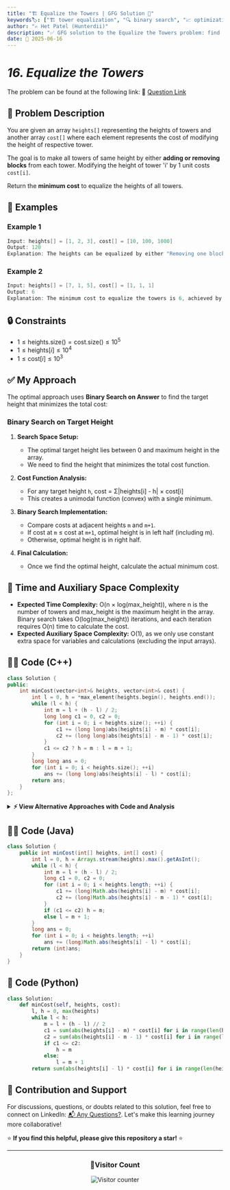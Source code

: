 ```yaml
---
title: "🏗️ Equalize the Towers | GFG Solution 🎯"
keywords🏷️: ["🏗️ tower equalization", "🔍 binary search", "📈 optimization", "💰 minimum cost", "📘 GFG", "🏁 competitive programming", "📚 DSA"]
author: "✍️ Het Patel (Hunterdii)"
description: "✅ GFG solution to the Equalize the Towers problem: find minimum cost to make all towers same height using binary search optimization. 🚀"
date: 📅 2025-06-16
---
```


# *16. Equalize the Towers*

The problem can be found at the following link: 🔗 [Question Link](https://www.geeksforgeeks.org/problems/equalize-the-towers2804/1)

## **🧩 Problem Description**

You are given an array `heights[]` representing the heights of towers and another array `cost[]` where each element represents the cost of modifying the height of respective tower.

The goal is to make all towers of same height by either **adding or removing blocks** from each tower. Modifying the height of tower 'i' by 1 unit costs `cost[i]`.

Return the **minimum cost** to equalize the heights of all towers.

## **📘 Examples**

### Example 1

```cpp
Input: heights[] = [1, 2, 3], cost[] = [10, 100, 1000]
Output: 120
Explanation: The heights can be equalized by either "Removing one block from 3 and adding one in 1" or "Adding two blocks in 1 and adding one in 2". Since the cost of operation in tower 3 is 1000, the first process would yield 1010 while the second one yields 120.
```

### Example 2

```cpp
Input: heights[] = [7, 1, 5], cost[] = [1, 1, 1]
Output: 6
Explanation: The minimum cost to equalize the towers is 6, achieved by setting all towers to height 5.
```

## **🔒 Constraints**

* $1 \le \text{heights.size()} = \text{cost.size()} \le 10^5$
* $1 \le \text{heights}[i] \le 10^4$
* $1 \le \text{cost}[i] \le 10^3$

## **✅ My Approach**

The optimal approach uses **Binary Search on Answer** to find the target height that minimizes the total cost:

### **Binary Search on Target Height**

1. **Search Space Setup:**
   * The optimal target height lies between 0 and maximum height in the array.
   * We need to find the height that minimizes the total cost function.

2. **Cost Function Analysis:**
   * For any target height `h`, cost = Σ|heights[i] - h| × cost[i]
   * This creates a unimodal function (convex) with a single minimum.

3. **Binary Search Implementation:**
   * Compare costs at adjacent heights `m` and `m+1`.
   * If cost at `m` ≤ cost at `m+1`, optimal height is in left half (including m).
   * Otherwise, optimal height is in right half.

4. **Final Calculation:**
   * Once we find the optimal height, calculate the actual minimum cost.

## 📝 Time and Auxiliary Space Complexity

* **Expected Time Complexity:** O(n × log(max_height)), where n is the number of towers and max_height is the maximum height in the array. Binary search takes O(log(max_height)) iterations, and each iteration requires O(n) time to calculate the cost.
* **Expected Auxiliary Space Complexity:** O(1), as we only use constant extra space for variables and calculations (excluding the input arrays).

## **🧑‍💻 Code (C++)**

```cpp
class Solution {
public:
    int minCost(vector<int>& heights, vector<int>& cost) {
        int l = 0, h = *max_element(heights.begin(), heights.end());
        while (l < h) {
            int m = l + (h - l) / 2;
            long long c1 = 0, c2 = 0;
            for (int i = 0; i < heights.size(); ++i) {
                c1 += (long long)abs(heights[i] - m) * cost[i];
                c2 += (long long)abs(heights[i] - m - 1) * cost[i];
            }
            c1 <= c2 ? h = m : l = m + 1;
        }
        long long ans = 0;
        for (int i = 0; i < heights.size(); ++i)
            ans += (long long)abs(heights[i] - l) * cost[i];
        return ans;
    }
};
```

<details>
<summary><b>⚡ View Alternative Approaches with Code and Analysis</b></summary>

## 📊 **2️⃣ Ternary Search Approach**

### 💡 Algorithm Steps:

1. Use ternary search to find optimal height.
2. Compare costs at two mid points.
3. Eliminate one-third of search space each iteration.

```cpp
class Solution {
public:
    int minCost(vector<int>& heights, vector<int>& cost) {
        int l = 0, h = *max_element(heights.begin(), heights.end());
        while (h - l > 2) {
            int m1 = l + (h - l) / 3, m2 = h - (h - l) / 3;
            long long c1 = 0, c2 = 0;
            for (int i = 0; i < heights.size(); ++i) {
                c1 += (long long)abs(heights[i] - m1) * cost[i];
                c2 += (long long)abs(heights[i] - m2) * cost[i];
            }
            c1 <= c2 ? h = m2 : l = m1;
        }
        long long ans = LLONG_MAX;
        for (int i = l; i <= h; ++i) {
            long long c = 0;
            for (int j = 0; j < heights.size(); ++j)
                c += (long long)abs(heights[j] - i) * cost[j];
            ans = min(ans, c);
        }
        return ans;
    }
};
```

### 📝 **Complexity Analysis:**

* **Time:** ⏱️ O(n × log₃(max_height))
* **Auxiliary Space:** 💾 O(1)

### ✅ **Why This Approach?**

* Faster theoretical convergence than binary search.
* Reduces search space by 1/3 each iteration.

## 📊 **3️⃣ Weighted Median Approach**

### 💡 Algorithm Steps:

1. Sort heights with their costs.
2. Find weighted median based on cumulative costs.
3. Direct calculation without search.

```cpp
class Solution {
public:
    int minCost(vector<int>& heights, vector<int>& cost) {
        vector<pair<int, int>> hc;
        long long total = 0;
        for (int i = 0; i < heights.size(); ++i) {
            hc.push_back({heights[i], cost[i]});
            total += cost[i];
        }
        sort(hc.begin(), hc.end());
        
        long long sum = 0, ans = 0;
        for (auto& p : hc) {
            sum += p.second;
            if (sum >= (total + 1) / 2) {
                for (int i = 0; i < heights.size(); ++i)
                    ans += (long long)abs(heights[i] - p.first) * cost[i];
                return ans;
            }
        }
        return 0;
    }
};
```

### 📝 **Complexity Analysis:**

* **Time:** ⏱️ O(n log n)
* **Auxiliary Space:** 💾 O(n)

### ✅ **Why This Approach?**

* Mathematically optimal solution.
* No iterative search required.

## 🆚 **🔍 Comparison of Approaches**

| 🚀 **Approach**           | ⏱️ **Time Complexity**           | 💾 **Space Complexity** | ✅ **Pros**                        | ⚠️ **Cons**                           |
| ------------------------- | -------------------------------- | ----------------------- | --------------------------------- | ------------------------------------- |
| 🔍 **Binary Search**      | 🟢 O(n × log(max_height))        | 🟢 O(1)                 | ⚡ Fastest runtime, minimal ops    | 🧮 Requires understanding of convexity|
| 🔺 **Ternary Search**     | 🟢 O(n × log₃(max_height))       | 🟢 O(1)                 | 🚀 Faster theoretical convergence  | 🧮 More complex per iteration        |
| 📊 **Weighted Median**    | 🟡 O(n log n)                    | 🔸 O(n)                 | 🎯 Mathematically optimal          | 💾 Extra space, sorting overhead     |

### 🏆 **Best Choice Recommendation**

| 🎯 **Scenario**                                    | 🎖️ **Recommended Approach**    | 🔥 **Performance Rating** |
| -------------------------------------------------- | ------------------------------- | ------------------------- |
| ⚡ Maximum performance, competitive programming    | 🥇 **Binary Search**            | ★★★★★                     |
| 🚀 Theoretical optimization                        | 🥈 **Ternary Search**           | ★★★★☆                     |
| 🎯 Mathematically guaranteed optimal               | 🥉 **Weighted Median**          | ★★★★☆                     |

</details>

## **🧑‍💻 Code (Java)**

```java
class Solution {
    public int minCost(int[] heights, int[] cost) {
        int l = 0, h = Arrays.stream(heights).max().getAsInt();
        while (l < h) {
            int m = l + (h - l) / 2;
            long c1 = 0, c2 = 0;
            for (int i = 0; i < heights.length; ++i) {
                c1 += (long)Math.abs(heights[i] - m) * cost[i];
                c2 += (long)Math.abs(heights[i] - m - 1) * cost[i];
            }
            if (c1 <= c2) h = m;
            else l = m + 1;
        }
        long ans = 0;
        for (int i = 0; i < heights.length; ++i)
            ans += (long)Math.abs(heights[i] - l) * cost[i];
        return (int)ans;
    }
}
```

## **🐍 Code (Python)**

```python
class Solution:
    def minCost(self, heights, cost):
        l, h = 0, max(heights)
        while l < h:
            m = l + (h - l) // 2
            c1 = sum(abs(heights[i] - m) * cost[i] for i in range(len(heights)))
            c2 = sum(abs(heights[i] - m - 1) * cost[i] for i in range(len(heights)))
            if c1 <= c2:
                h = m
            else:
                l = m + 1
        return sum(abs(heights[i] - l) * cost[i] for i in range(len(heights)))
```

## 🧠 Contribution and Support

For discussions, questions, or doubts related to this solution, feel free to connect on LinkedIn: [📬 Any Questions?](https://www.linkedin.com/in/patel-hetkumar-sandipbhai-8b110525a/). Let's make this learning journey more collaborative!

⭐ **If you find this helpful, please give this repository a star!** ⭐

---

<div align="center">
  <h3><b>📍Visitor Count</b></h3>
</div>

<p align="center">
  <img src="https://profile-counter.glitch.me/Hunterdii/count.svg" alt="Visitor counter" />
</p>
